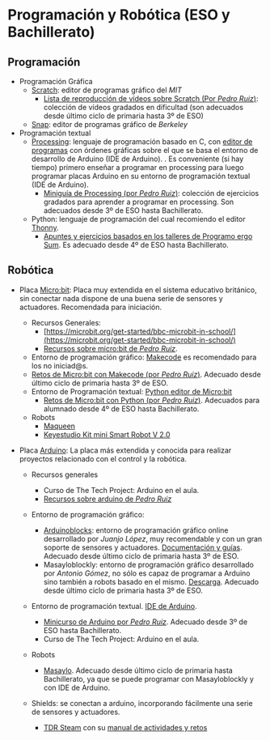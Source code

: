# Programación y Robótica (ESO y Bachillerato)

## Programación

* Programación Gráfica
  * [Scratch](https://scratch.mit.edu/): editor de programas gráfico del *MIT*
    * [Lista de reproducción de vídeos sobre Scratch (Por *Pedro Ruiz*)](https://www.youtube.com/playlist?list=PLMmcVmU6CWlITFp3tp69S5aBK5lLqD7T2): colección de vídeos gradados en dificultad (son adecuados desde último ciclo de primaria hasta 3º de ESO)
  * [Snap](https://snap.berkeley.edu/): editor de programas gráfico de *Berkeley*
* Programación textual
  * [Processing](https://processing.org/): lenguaje de programación basado en C, con [editor de programas](https://processing.org/download) con órdenes gráficas sobre el que se basa el entorno de desarrollo de Arduino (IDE de Arduino). . Es conveniente (si hay tiempo) primero enseñar a programar en processing para luego programar placas Arduino en su entorno de programación textual (IDE de Arduino).
    * [Miniguía de Processing (por *Pedro Ruiz*)](https://github.com/pedroruizf/miniguia_processing): colección de ejercicios gradados para aprender a programar en processing. Son adecuados desde 3º de ESO hasta Bachillerato.
  * Python: lenguaje de programación del cual recomiendo el editor [Thonny](https://thonny.org/).
    *  [Apuntes y ejercicios basados en los talleres de Programo ergo Sum](https://github.com/pedroruizf/python). Es adecuado desde 4º de ESO hasta Bachillerato.

## Robótica

* Placa [Micro:bit](https://microbit.org/es-es/): Placa muy extendida en el sistema educativo británico, sin conectar nada dispone de una buena serie de sensores y actuadores. Recomendada para iniciación.

  * Recursos Generales:
    * [https://microbit.org/get-started/bbc-microbit-in-school/](https://microbit.org/get-started/bbc-microbit-in-school/)
    * [Recursos sobre micro:bit de *Pedro Ruiz*](https://github.com/pedroruizf/microbit).
  *   Entorno de programación gráfico: [Makecode](https://makecode.microbit.org/#) es recomendado para los no iniciad@s.
    * [Retos de Micro:bit con Makecode (por *Pedro Ruiz*)](https://github.com/pedroruizf/microbit/tree/master/makecode). Adecuado desde último ciclo de primaria hasta 3º de ESO. 
  * Entorno de Programación textual: [Python editor de Micro:bit](https://python.microbit.org/v/2?l=es-ES)
    * [Retos de Micro:bit con Python (por *Pedro Ruiz*)](https://github.com/pedroruizf/microbit/tree/master/python). Adecuados para alumnado desde 4º de ESO hasta Bachillerato.
  * Robots
    * [Maqueen](https://atigra.es/tienda/producto/micro-maqueen-para-microbit-kit-de-robot-para-programacion-educativa/)
    * [Keyestudio Kit mini Smart Robot V 2.0](https://shop.innovadidactic.com/es/micro-bit-placas-shields-y-kits/939-keyestudio-kit-mini-smart-robot-car-v2-0-para-la-micro-bit.html)

* Placa [Arduino](https://www.arduino.cc/): La placa más extendida y conocida para realizar proyectos relacionado con el control y la robótica.

  * Recursos generales

    * Curso de The Tech Project: Arduino en el aula. 
    * [Recursos sobre arduino de *Pedro Ruiz*](https://github.com/pedroruizf/arduino)

  * Entorno de programación gráfico:

    * [Arduinoblocks](http://www.arduinoblocks.com/): entorno de programación gráfico online desarrollado por *Juanjo López*, muy recomendable y con un gran soporte de sensores y actuadores. [Documentación y guías](http://www.arduinoblocks.com/web/site/doc). Adecuado desde último ciclo de primaria hasta 3º de ESO.
    * Masayloblockly: entorno de programación gráfico desarrollado por *Antonio Gómez*, no sólo es capaz de programar a Arduino sino también a robots basado en el mismo. [Descarga](https://github.com/agomezgar/masayloBlockly/releases/tag/1.1.5). Adecuado desde último ciclo de primaria hasta 3º de ESO.

  * Entorno de programación textual. [IDE de Arduino](https://www.arduino.cc/en/software).

    * [Minicurso de Arduino por *Pedro Ruiz*](https://github.com/pedroruizf/arduino/tree/master/minicurso_arduino). Adecuado desde 3º de ESO hasta Bachillerato.
    * Curso de The Tech Project: Arduino en el aula. 

  * Robots

    * [Masaylo](https://clubroboticagranada.github.io/MASAYLO-CRG/). Adecuado desde último ciclo de primaria hasta Bachillerato, ya que se puede programar con Masayloblockly y con IDE de Arduino.
  * Shields: se conectan a arduino, incorporando fácilmente una serie de sensores y actuadores.
      * [TDR Steam](https://shop.innovadidactic.com/es/para-centros-educativos/1445-kit-imagina-tdr-steam-basado-en-arduino.html) con su [manual de actividades y retos](https://drive.google.com/drive/folders/1C0YWKIxJHbd8JWIfPy97-JD2yuA2zu8a)

    
